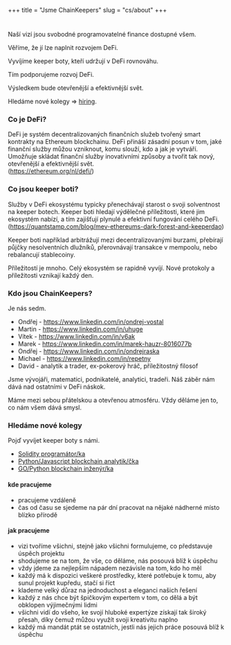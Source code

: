 +++
title = "Jsme ChainKeepers"
slug = "cs/about"
+++

# 

Naší vizí jsou svobodné programovatelné finance dostupné všem.

Věříme, že jí lze naplnit rozvojem DeFi.

Vyvíjíme keeper boty, kteří udržují v DeFi rovnováhu.

Tím podporujeme rozvoj DeFi.

Výsledkem bude otevřenější a efektivnější svět.

Hledáme nové kolegy => [hiring](/cs/hiring).

### Co je DeFi?

DeFi je systém decentralizovaných finančních služeb tvořený smart kontrakty na
Ethereum blockchainu.  DeFi přináší zásadní posun v tom, jaké finanční služby
můžou vzniknout, komu slouží, kdo a jak je vytváří.  Umožňuje skládat finanční
služby inovativními způsoby a tvořit tak nový, otevřenější a efektivnější svět.
\
(https://ethereum.org/nl/defi/)

### Co jsou keeper boti?

Služby v DeFi ekosystému typicky přenechávají starost o svoji solventnost na
keeper botech.  Keeper boti hledají výdělečné příležitosti, které jim ekosystém
nabízí, a tím zajišťují plynulé a efektivní fungování celého DeFi.
\
(https://quantstamp.com/blog/mev-ethereums-dark-forest-and-keeperdao)

Keeper boti například arbitrážují mezi decentralizovanými burzami, přebírají
půjčky nesolventních dlužníků, přerovnávají transakce v mempoolu, nebo
rebalancují stablecoiny.

Příležitostí je mnoho.  Celý ekosystém se rapidně vyvíjí.  Nové protokoly a
příležitosti vznikají každý den.

### Kdo jsou ChainKeepers?

Je nás sedm.

  - Ondřej - https://www.linkedin.com/in/ondrej-vostal
  - Martin - https://www.linkedin.com/in/uhuge
  - Vítek - https://www.linkedin.com/in/v6ak
  - Marek - https://www.linkedin.com/in/marek-hauzr-8016077b
  - Ondřej - https://www.linkedin.com/in/ondrejraska
  - Michael - https://www.linkedin.com/in/repetny
  - David - analytik a trader, ex-pokerový hráč, příležitostný filosof

Jsme vývojáři, matematici, podnikatelé, analytici, tradeři.  Náš záběr nám dává nad ostatními v DeFi náskok.

Máme mezi sebou přátelskou a otevřenou atmosféru.  Vždy děláme jen to, co nám všem dává smysl.

### Hledáme nové kolegy

Pojď vyvíjet keeper boty s námi.

- [Solidity programátor/ka](/cs/hiring#solidity-programátor-programátorka)
- [Python/Javascript blockchain analytik/čka](/cs/hiring#pythonjavascript-blockchain-analytik-analytička)
- [GO/Python blockchain inženýr/ka](/cs/hiring#gopython-blockchain-inženýr-inženýrka)

#### kde pracujeme

 - pracujeme vzdáleně
 - čas od času se sjedeme na pár dní pracovat na nějaké nádherné místo blízko přírodě

#### jak pracujeme

 - vizi tvoříme všichni, stejně jako všichni formulujeme, co představuje úspěch projektu
 - shodujeme se na tom, že vše, co děláme, nás posouvá blíž k úspěchu
 - vždy jdeme za nejlepším nápadem nezávisle na tom, kdo ho měl
 - každý má k dispozici veškeré prostředky, které potřebuje k tomu, aby sunul projekt kupředu, stačí si říct
 - klademe velký důraz na jednoduchost a eleganci našich řešení
 - každý z nás chce být špičkovým expertem v tom, co dělá a být obklopen výjimečnými lidmi
 - všichni vidí do všeho, ke svojí hluboké expertýze získají tak široký přesah, díky čemuž můžou využít svoji kreativitu naplno
 - každý má mandát ptát se ostatních, jestli nás jejich práce posouvá blíž k úspěchu
